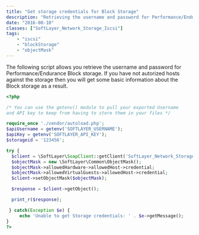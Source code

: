 ```yaml
---
title: "Get storage credentials for Block Storage"
description: "Retrieving the username and password for Performance/Endurance Block storage"
date: "2016-08-10"
classes: ["SoftLayer_Network_Storage_Iscsi"]
tags:
    - "iscsi"
    - "blockStorage"
    - "objectMask"
---
```



The following script allows you retrieve the username and password for Performance/Endurance Block storage. If you have not autorized hosts against the storage then you will get some basic information about the Block storage as a result. 

```php
<?php

/* You can use the getenv() module to pull your exported Username
and API key to keep from having to store them in your files */ 

require_once './vendor/autoload.php';
$apiUsername = getenv('SOFTLAYER_USERNAME');
$apiKey = getenv('SOFTLAYER_API_KEY');
$storageid = '123456';

try {
  $client = \SoftLayer\SoapClient::getClient('SoftLayer_Network_Storage_Iscsi', $storageid, $apiUsername, $apiKey);
  $objectMask = new \SoftLayer\Common\ObjectMask();
  $objectMask->allowedHardware->allowedHost->credential;
  $objectMask->allowedVirtualGuests->allowedHost->credential;
  $client->setObjectMask($objectMask);

  $response = $client->getObject();

  print_r($response);

 } catch(Exception $e) {
     echo 'Unable to get Storage credentials: ' . $e->getMessage();
}
?>
```
